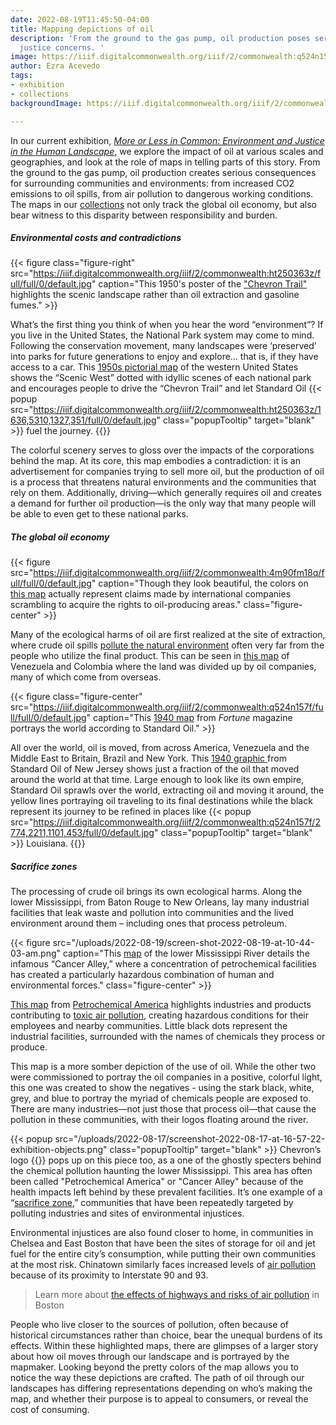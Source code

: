 ```yaml
---
date: 2022-08-19T11:45:50-04:00
title: Mapping depictions of oil
description: 'From the ground to the gas pump, oil production poses serious environmental
  justice concerns. '
image: https://iiif.digitalcommonwealth.org/iiif/2/commonwealth:q524n157f/478,316,9869,4947/full/0/default.jpg
author: Ezra Acevedo
tags:
- exhibition
- collections
backgroundImage: https://iiif.digitalcommonwealth.org/iiif/2/commonwealth:ht250363z/full/full/0/default.jpg

---
```

In our current exhibition, [_More or Less in Common: Environment and Justice in the Human Landscape_](https://www.leventhalmap.org/digital-exhibitions/more-or-less-in-common), we explore the impact of oil at various scales and geographies, and look at the role of maps in telling parts of this story. From the ground to the gas pump, oil production creates serious consequences for surrounding communities and environments: from increased CO2 emissions to oil spills, from air pollution to dangerous working conditions. The maps in our [collections](https://www.leventhalmap.org/collections/) not only track the global oil economy, but also bear witness to this disparity between responsibility and burden.

##### Environmental costs and contradictions

{{< figure class="figure-right" src="https://iiif.digitalcommonwealth.org/iiif/2/commonwealth:ht250363z/full/full/0/default.jpg" caption="This 1950's poster of the ["Chevron Trail"](https://collections.leventhalmap.org/search/commonwealth:ht250362p) highlights the scenic landscape rather than oil extraction and gasoline fumes." >}}

What’s the first thing you think of when you hear the word “environment”? If you live in the United States, the National Park system may come to mind. Following the conservation movement, many landscapes were ‘preserved’ into parks for future generations to enjoy and explore… that is, if they have access to a car. This [1950s pictorial map](https://collections.leventhalmap.org/search/commonwealth:ht250362p) of the western United States shows the “Scenic West” dotted with idyllic scenes of each national park and encourages people to drive the “Chevron Trail” and let Standard Oil {{< popup src="https://iiif.digitalcommonwealth.org/iiif/2/commonwealth:ht250363z/1636,5310,1327,351/full/0/default.jpg" class="popupTooltip" target="blank" >}} fuel the journey. {{</popup>}}

The colorful scenery serves to gloss over the impacts of the corporations behind the map. At its core, this map embodies a contradiction: it is an advertisement for companies trying to sell more oil, but the production of oil is a process that threatens natural environments and the communities that rely on them. Additionally, driving—which generally requires oil and creates a demand for further oil production—is the only way that many people will be able to even get to these national parks.

##### The global oil economy

{{< figure src="https://iiif.digitalcommonwealth.org/iiif/2/commonwealth:4m90fm18q/full/full/0/default.jpg" caption="Though they look beautiful, the colors on [this map](https://collections.leventhalmap.org/search/commonwealth:4m90fm17f) actually represent claims made by international companies scrambling to acquire the rights to oil-producing areas." class="figure-center" >}}

Many of the ecological harms of oil are first realized at the site of extraction, where crude oil spills [pollute the natural environment](https://oilspillmonitor.ng/) often very far from the people who utilize the final product. This can be seen in [this map](https://collections.leventhalmap.org/search/commonwealth:4m90fm17f) of Venezuela and Colombia where the land was divided up by oil companies, many of which come from overseas.

{{< figure class="figure-center" src="https://iiif.digitalcommonwealth.org/iiif/2/commonwealth:q524n157f/full/full/0/default.jpg" caption="This [1940 map](https://collections.leventhalmap.org/search/commonwealth:q524n1565) from _Fortune_ magazine portrays the world according to Standard Oil." >}}

All over the world, oil is moved, from across America, Venezuela and the Middle East to Britain, Brazil and New York. This [1940 graphic ](https://collections.leventhalmap.org/search/commonwealth:q524n1565)from Standard Oil of New Jersey shows just a fraction of the oil that moved around the world at that time. Large enough to look like its own empire, Standard Oil sprawls over the world, extracting oil and moving it around, the yellow lines portraying oil traveling to its final destinations while the black represent its journey to be refined in places like {{< popup src="https://iiif.digitalcommonwealth.org/iiif/2/commonwealth:q524n157f/2774,2211,1101,453/full/0/default.jpg" class="popupTooltip" target="blank" >}} Louisiana. {{</popup>}}

##### Sacrifice zones

The processing of crude oil brings its own ecological harms. Along the lower Mississippi, from Baton Rouge to New Orleans, lay many industrial facilities that leak waste and pollution into communities and the lived environment around them – including ones that process petroleum.

{{< figure src="/uploads/2022-08-19/screen-shot-2022-08-19-at-10-44-03-am.png" caption="This [map](https://www.leventhalmap.org/digital-exhibitions/more-or-less-in-common/topics/unnatural-disasters/) of the lower Mississippi River details the infamous “Cancer Alley,” where a concentration of petrochemical facilities has created a particularly hazardous combination of human and environmental forces." class="figure-center" >}}

[This map](https://www.leventhalmap.org/digital-exhibitions/more-or-less-in-common/topics/unnatural-disasters/) from [Petrochemical America](https://www.scapestudio.com/projects/petrochemical-america-book/) highlights industries and products contributing to [toxic air pollution](https://projects.propublica.org/toxmap/), creating hazardous conditions for their employees and nearby communities. Little black dots represent the industrial facilities, surrounded with the names of chemicals they process or produce.

This map is a more somber depiction of the use of oil. While the other two were commissioned to portray the oil companies in a positive, colorful light, this one was created to show the negatives - using the stark black, white, grey, and blue to portray the myriad of chemicals people are exposed to. There are many industries—not just those that process oil—that cause the pollution in these communities, with their logos floating around the river.

{{< popup src="/uploads/2022-08-17/screenshot-2022-08-17-at-16-57-22-exhibition-objects.png" class="popupTooltip" target="blank" >}} Chevron’s logo {{</popup>}} pops up on this piece too, as a one of the ghostly specters behind the chemical pollution haunting the lower Mississippi. This area has often been called "Petrochemical America" or "Cancer Alley" because of the health impacts left behind by these prevalent facilities. It’s one example of a “[sacrifice zone](https://www.leventhalmap.org/digital-exhibitions/more-or-less-in-common/topics/sacrifice-zones/),” communities that have been repeatedly targeted by polluting industries and sites of environmental injustices.

Environmental injustices are also found closer to home, in communities in Chelsea and East Boston that have been the sites of storage for oil and jet fuel for the entire city’s consumption, while putting their own communities at the most risk. Chinatown similarly faces increased levels of [air pollution](https://www.wbur.org/news/2022/04/01/boston-chinatown-pollution) because of its proximity to Interstate 90 and 93.

> Learn more about [the effects of highways and risks of air pollution](https://www.youtube.com/watch?v=sJcWRJMgoxQ) in Boston

People who live closer to the sources of pollution, often because of historical circumstances rather than choice, bear the unequal burdens of its effects. Within these highlighted maps, there are glimpses of a larger story about how oil moves through our landscape and is portrayed by the mapmaker. Looking beyond the pretty colors of the map allows you to notice the way these depictions are crafted. The path of oil through our landscapes has differing representations depending on who’s making the map, and whether their purpose is to appeal to consumers, or reveal the cost of consuming.